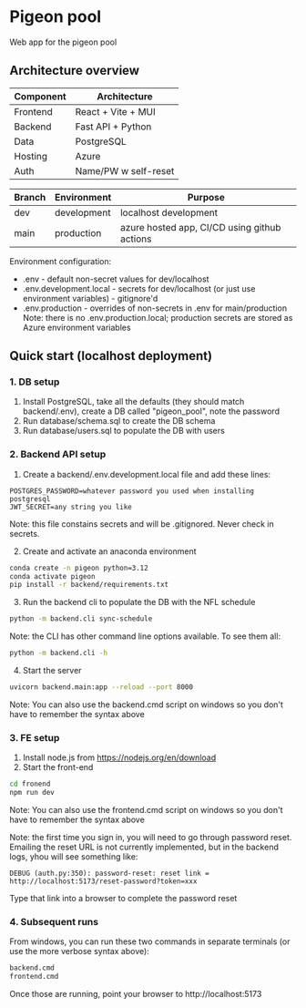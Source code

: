 # Pigeon pool

Web app for the pigeon pool

## Architecture overview
| Component | Architecture |
| --------- | ------------ |
| Frontend  | React + Vite + MUI |
| Backend   | Fast API + Python
| Data      | PostgreSQL |
| Hosting   | Azure |
| Auth      | Name/PW w self-reset |

| Branch | Environment | Purpose |
| ------ | ----------- | ------- |
| dev    | development | localhost development |
| main   | production  | azure hosted app, CI/CD using github actions |

Environment configuration:
* .env - default non-secret values for dev/localhost
* .env.development.local - secrets for dev/localhost (or just use environment variables) - gitignore'd
* .env.production - overrides of non-secrets in .env for main/production
Note: there is no .env.production.local; production secrets are stored as Azure environment variables

## Quick start (localhost deployment)

### 1. DB setup
1. Install PostgreSQL, take all the defaults (they should match backend/.env), create a DB called "pigeon_pool", note the password
2. Run database/schema.sql to create the DB schema
3. Run database/users.sql to populate the DB with users

### 2. Backend API setup
1. Create a backend/.env.development.local file and add these lines:
```env
POSTGRES_PASSWORD=whatever password you used when installing postgresql
JWT_SECRET=any string you like
```
Note: this file constains secrets and will be .gitignored. Never check in secrets.

2. Create and activate an anaconda environment
```bash
conda create -n pigeon python=3.12
conda activate pigeon
pip install -r backend/requirements.txt
```

3. Run the backend cli to populate the DB with the NFL schedule
```bash
python -m backend.cli sync-schedule
```
Note: the CLI has other command line options available. To see them all:
```bash
python -m backend.cli -h
```

4. Start the server
```bash
uvicorn backend.main:app --reload --port 8000
```
Note: You can also use the backend.cmd script on windows so you don't have to remember the syntax above

### 3. FE setup
1. Install node.js from https://nodejs.org/en/download
2. Start the front-end
```bash
cd fronend
npm run dev
```
Note: You can also use the frontend.cmd script on windows so you don't have to remember the syntax above

Note: the first time you sign in, you will need to go through password reset. Emailing the reset URL is
not currently implemented, but in the backend logs, yhou will see something like:
```
DEBUG (auth.py:350): password-reset: reset link = http://localhost:5173/reset-password?token=xxx
```
Type that link into a browser to complete the password reset


### 4. Subsequent runs
From windows, you can run these two commands in separate terminals (or use the more verbose syntax above):
```cmd
backend.cmd
frontend.cmd
```
Once those are running, point your browser to http://localhost:5173